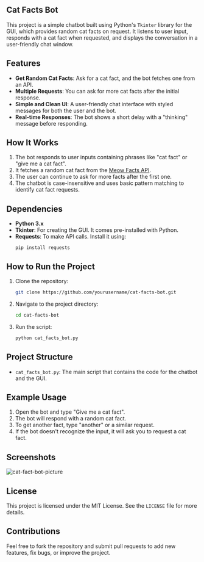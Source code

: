 ## Cat Facts Bot

This project is a simple chatbot built using Python's `Tkinter` library for the GUI, which provides random cat facts on request. It listens to user input, responds with a cat fact when requested, and displays the conversation in a user-friendly chat window.

## Features
- **Get Random Cat Facts**: Ask for a cat fact, and the bot fetches one from an API.
- **Multiple Requests**: You can ask for more cat facts after the initial response.
- **Simple and Clean UI**: A user-friendly chat interface with styled messages for both the user and the bot.
- **Real-time Responses**: The bot shows a short delay with a "thinking" message before responding.

## How It Works
1. The bot responds to user inputs containing phrases like "cat fact" or "give me a cat fact".
2. It fetches a random cat fact from the [Meow Facts API](https://meowfacts.herokuapp.com/).
3. The user can continue to ask for more facts after the first one.
4. The chatbot is case-insensitive and uses basic pattern matching to identify cat fact requests.

## Dependencies
- **Python 3.x**
- **Tkinter**: For creating the GUI. It comes pre-installed with Python.
- **Requests**: To make API calls. Install it using:
  ```
  pip install requests
  ```

## How to Run the Project
1. Clone the repository:
   ```bash
   git clone https://github.com/yourusername/cat-facts-bot.git
   ```
2. Navigate to the project directory:
   ```bash
   cd cat-facts-bot
   ```
3. Run the script:
   ```bash
   python cat_facts_bot.py
   ```

## Project Structure
- `cat_facts_bot.py`: The main script that contains the code for the chatbot and the GUI.
  
## Example Usage
1. Open the bot and type "Give me a cat fact".
2. The bot will respond with a random cat fact.
3. To get another fact, type "another" or a similar request.
4. If the bot doesn't recognize the input, it will ask you to request a cat fact.

## Screenshots
![cat-fact-bot-picture](https://github.com/user-attachments/assets/1259607c-f4c8-446b-bc27-1bf6c9f8d19d)



## License
This project is licensed under the MIT License. See the `LICENSE` file for more details.

## Contributions
Feel free to fork the repository and submit pull requests to add new features, fix bugs, or improve the project.

